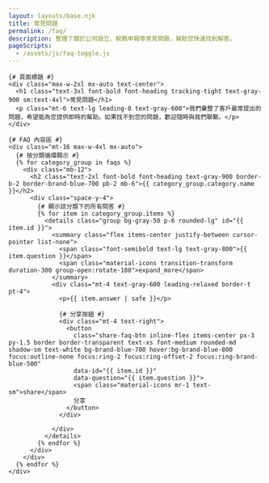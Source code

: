 ```yaml
---
layout: layouts/base.njk
title: 常見問題
permalink: /faq/
description: 整理了關於公司設立、稅務申報等常見問題，幫助您快速找到解答。
pageScripts:
  - /assets/js/faq-toggle.js
---
```


<div class="bg-white py-16 sm:py-24">
  <div class="container mx-auto px-6 lg:px-8">
    
    {# 頁面標題 #}
    <div class="max-w-2xl mx-auto text-center">
      <h1 class="text-3xl font-bold font-heading tracking-tight text-gray-900 sm:text-4xl">常見問題</h1>
      <p class="mt-6 text-lg leading-8 text-gray-600">我們彙整了客戶最常提出的問題，希望能為您提供即時的幫助。如果找不到您的問題，歡迎隨時與我們聯繫。</p>
    </div>

    {# FAQ 內容區 #}
    <div class="mt-16 max-w-4xl mx-auto">
      {# 按分類循環顯示 #}
      {% for category_group in faqs %}
        <div class="mb-12">
          <h2 class="text-2xl font-bold font-heading text-gray-900 border-b-2 border-brand-blue-700 pb-2 mb-6">{{ category_group.category.name }}</h2>
          <div class="space-y-4">
            {# 顯示該分類下的所有問答 #}
            {% for item in category_group.items %}
              <details class="group bg-gray-50 p-6 rounded-lg" id="{{ item.id }}">
                <summary class="flex items-center justify-between cursor-pointer list-none">
                  <span class="font-semibold text-lg text-gray-800">{{ item.question }}</span>
                  <span class="material-icons transition-transform duration-300 group-open:rotate-180">expand_more</span>
                </summary>
                <div class="mt-4 text-gray-600 leading-relaxed border-t pt-4">
                  <p>{{ item.answer | safe }}</p>
                  
                  {# 分享按鈕 #}
                  <div class="mt-4 text-right">
                    <button 
                      class="share-faq-btn inline-flex items-center px-3 py-1.5 border border-transparent text-xs font-medium rounded-md shadow-sm text-white bg-brand-blue-700 hover:bg-brand-blue-800 focus:outline-none focus:ring-2 focus:ring-offset-2 focus:ring-brand-blue-500"
                      data-id="{{ item.id }}"
                      data-question="{{ item.question }}">
                      <span class="material-icons mr-1 text-sm">share</span>
                      分享
                    </button>
                  </div>

                </div>
              </details>
            {% endfor %}
          </div>
        </div>
      {% endfor %}
    </div>

  </div>
</div>